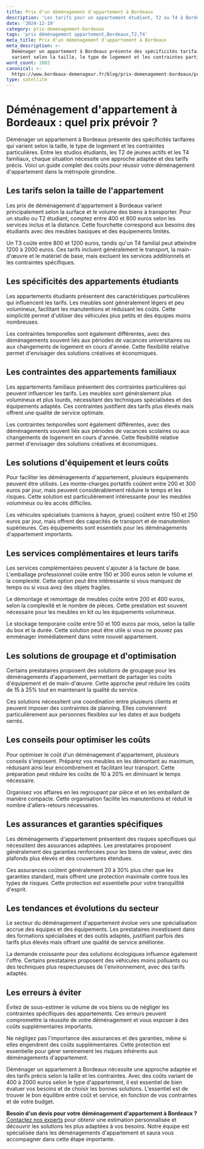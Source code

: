 ```yaml
---
title: Prix d'un déménagement d'appartement à Bordeaux
description: 'Les tarifs pour un appartement étudiant, T2 ou T4 à Bordeaux.'
date: '2024-12-19'
category: prix-demenagement-bordeaux
tags: 'prix déménagement appartement,Bordeaux,T2,T4'
meta_title: Prix d'un déménagement d'appartement à Bordeaux
meta_description: >-
  Déménager un appartement à Bordeaux présente des spécificités tarifaires qui
  varient selon la taille, le type de logement et les contraintes particuli.
word_count: 1002
canonical: >-
  https://www.bordeaux-demenageur.fr/blog/prix-demenagement-bordeaux/prix-demenagement-appartement-bordeaux
type: satellite
---
```



# Déménagement d'appartement à Bordeaux : quel prix prévoir ?

Déménager un appartement à Bordeaux présente des spécificités tarifaires qui varient selon la taille, le type de logement et les contraintes particulières. Entre les studios étudiants, les T2 de jeunes actifs et les T4 familiaux, chaque situation nécessite une approche adaptée et des tarifs précis. Voici un guide complet des coûts pour réussir votre déménagement d'appartement dans la métropole girondine.

## Les tarifs selon la taille de l'appartement

Les prix de déménagement d'appartement à Bordeaux varient principalement selon la surface et le volume des biens à transporter. Pour un studio ou T2 étudiant, comptez entre 400 et 800 euros selon les services inclus et la distance. Cette fourchette correspond aux besoins des étudiants avec des meubles basiques et des équipements limités.

Un T3 coûte entre 800 et 1200 euros, tandis qu'un T4 familial peut atteindre 1200 à 2000 euros. Ces tarifs incluent généralement le transport, la main-d'œuvre et le matériel de base, mais excluent les services additionnels et les contraintes spécifiques.

## Les spécificités des appartements étudiants

Les appartements étudiants présentent des caractéristiques particulières qui influencent les tarifs. Les meubles sont généralement légers et peu volumineux, facilitant les manutentions et réduisant les coûts. Cette simplicité permet d'utiliser des véhicules plus petits et des équipes moins nombreuses.

Les contraintes temporelles sont également différentes, avec des déménagements souvent liés aux périodes de vacances universitaires ou aux changements de logement en cours d'année. Cette flexibilité relative permet d'envisager des solutions créatives et économiques.

## Les contraintes des appartements familiaux

Les appartements familiaux présentent des contraintes particulières qui peuvent influencer les tarifs. Les meubles sont généralement plus volumineux et plus lourds, nécessitant des techniques spécialisées et des équipements adaptés. Ces contraintes justifient des tarifs plus élevés mais offrent une qualité de service optimale.

Les contraintes temporelles sont également différentes, avec des déménagements souvent liés aux périodes de vacances scolaires ou aux changements de logement en cours d'année. Cette flexibilité relative permet d'envisager des solutions créatives et économiques.

## Les solutions d'équipement et leurs coûts

Pour faciliter les déménagements d'appartement, plusieurs équipements peuvent être utilisés. Les monte-charges portatifs coûtent entre 200 et 300 euros par jour, mais peuvent considérablement réduire le temps et les risques. Cette solution est particulièrement intéressante pour les meubles volumineux ou les accès difficiles.

Les véhicules spécialisés (camions à hayon, grues) coûtent entre 150 et 250 euros par jour, mais offrent des capacités de transport et de manutention supérieures. Ces équipements sont essentiels pour les déménagements d'appartement importants.

## Les services complémentaires et leurs tarifs

Les services complémentaires peuvent s'ajouter à la facture de base. L'emballage professionnel coûte entre 150 et 300 euros selon le volume et la complexité. Cette option peut être intéressante si vous manquez de temps ou si vous avez des objets fragiles.

Le démontage et remontage de meubles coûte entre 200 et 400 euros, selon la complexité et le nombre de pièces. Cette prestation est souvent nécessaire pour les meubles en kit ou les équipements volumineux.

Le stockage temporaire coûte entre 50 et 100 euros par mois, selon la taille du box et la durée. Cette solution peut être utile si vous ne pouvez pas emménager immédiatement dans votre nouvel appartement.

## Les solutions de groupage et d'optimisation

Certains prestataires proposent des solutions de groupage pour les déménagements d'appartement, permettant de partager les coûts d'équipement et de main-d'œuvre. Cette approche peut réduire les coûts de 15 à 25% tout en maintenant la qualité du service.

Ces solutions nécessitent une coordination entre plusieurs clients et peuvent imposer des contraintes de planning. Elles conviennent particulièrement aux personnes flexibles sur les dates et aux budgets serrés.

## Les conseils pour optimiser les coûts

Pour optimiser le coût d'un déménagement d'appartement, plusieurs conseils s'imposent. Préparez vos meubles en les démontant au maximum, réduisant ainsi leur encombrement et facilitant leur transport. Cette préparation peut réduire les coûts de 10 à 20% en diminuant le temps nécessaire.

Organisez vos affaires en les regroupant par pièce et en les emballant de manière compacte. Cette organisation facilite les manutentions et réduit le nombre d'allers-retours nécessaires.

## Les assurances et garanties spécifiques

Les déménagements d'appartement présentent des risques spécifiques qui nécessitent des assurances adaptées. Les prestataires proposent généralement des garanties renforcées pour les biens de valeur, avec des plafonds plus élevés et des couvertures étendues.

Ces assurances coûtent généralement 20 à 30% plus cher que les garanties standard, mais offrent une protection maximale contre tous les types de risques. Cette protection est essentielle pour votre tranquillité d'esprit.

## Les tendances et évolutions du secteur

Le secteur du déménagement d'appartement évolue vers une spécialisation accrue des équipes et des équipements. Les prestataires investissent dans des formations spécialisées et des outils adaptés, justifiant parfois des tarifs plus élevés mais offrant une qualité de service améliorée.

La demande croissante pour des solutions écologiques influence également l'offre. Certains prestataires proposent des véhicules moins polluants ou des techniques plus respectueuses de l'environnement, avec des tarifs adaptés.

## Les erreurs à éviter

Évitez de sous-estimer le volume de vos biens ou de négliger les contraintes spécifiques des appartements. Ces erreurs peuvent compromettre la réussite de votre déménagement et vous exposer à des coûts supplémentaires importants.

Ne négligez pas l'importance des assurances et des garanties, même si elles engendrent des coûts supplémentaires. Cette protection est essentielle pour gérer sereinement les risques inhérents aux déménagements d'appartement.

Déménager un appartement à Bordeaux nécessite une approche adaptée et des tarifs précis selon la taille et les contraintes. Avec des coûts variant de 400 à 2000 euros selon le type d'appartement, il est essentiel de bien évaluer vos besoins et de choisir les bonnes solutions. L'essentiel est de trouver le bon équilibre entre coût et service, en fonction de vos contraintes et de votre budget.

**Besoin d'un devis pour votre déménagement d'appartement à Bordeaux ?** [Contactez nos experts](/contact) pour obtenir une estimation personnalisée et découvrir les solutions les plus adaptées à vos besoins. Notre équipe est spécialisée dans les déménagements d'appartement et saura vous accompagner dans cette étape importante.
